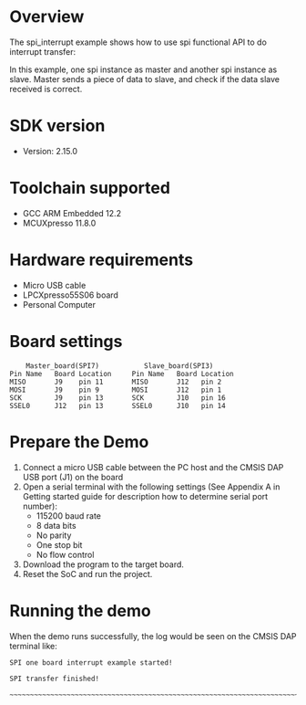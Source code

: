 Overview
========
The spi_interrupt example shows how to use spi functional API to do interrupt transfer:

In this example, one spi instance as master and another spi instance as slave. Master sends a piece of data to slave,
and check if the data slave received is correct.

SDK version
===========
- Version: 2.15.0

Toolchain supported
===================
- GCC ARM Embedded  12.2
- MCUXpresso  11.8.0

Hardware requirements
=====================
- Micro USB cable
- LPCXpresso55S06 board
- Personal Computer

Board settings
==============
~~~~~~~~~~~~~~~~~~~~~~~~~~~~~~~~~~~~~~~~~~~~~~~~~~~~~~~~~~~~~~~~~~~~~~~
    Master_board(SPI7)           Slave_board(SPI3)                          
Pin Name   Board Location     Pin Name   Board Location                     
MISO       J9    pin 11       MISO       J12   pin 2
MOSI       J9    pin 9        MOSI       J12   pin 1
SCK        J9    pin 13       SCK        J10   pin 16
SSEL0      J12   pin 13       SSEL0      J10   pin 14
~~~~~~~~~~~~~~~~~~~~~~~~~~~~~~~~~~~~~~~~~~~~~~~~~~~~~~~~~~~~~~~~~~~~~~~
    
Prepare the Demo
================
1.  Connect a micro USB cable between the PC host and the CMSIS DAP USB port (J1) on the board
2.  Open a serial terminal with the following settings (See Appendix A in Getting started guide for description how to determine serial port number):
    - 115200 baud rate
    - 8 data bits
    - No parity
    - One stop bit
    - No flow control
3.  Download the program to the target board.
4.  Reset the SoC and run the project.

Running the demo
================
When the demo runs successfully, the log would be seen on the CMSIS DAP terminal like:

~~~~~~~~~~~~~~~~~~~~~~~~~~~~~~~~~~~~~~~~~~~~~~~~~~~~~~~~~~~~~~~~~~~~~~~~~~~~~~~~~~~
SPI one board interrupt example started!

SPI transfer finished!
​~~~~~~~~~~~~~~~~~~~~~~~~~~~~~~~~~~~~~~~~~~~~~~~~~~~~~~~~~~~~~~~~~~~~~~~~~~~~~~~~~~~~~

~~~~~~~~~~~~~~~~~~~~~~~~~~~~~~~~~~~~~~~~~~~~~~~~~~~~~~~~~~~~~~~~~~~~~~~~~~~~~~~~~~~
